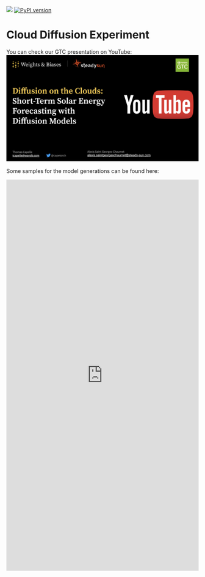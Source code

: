 [![](https://raw.githubusercontent.com/wandb/assets/main/wandb-github-badge-gradient.svg)](https://wandb.ai/capecape/ddpm_clouds/reports/Diffusion-on-the-Clouds-Short-term-solar-energy-forecasting-with-Diffusion-Models--VmlldzozNDMxNTg5)
[![PyPI version](https://badge.fury.io/py/cloud_diffusion.svg)](https://badge.fury.io/py/cloud_diffusion)


# Cloud Diffusion Experiment
You can check our GTC presentation on YouTube:
[![](assets/front.jpg)](https://www.youtube.com/watch?v=L5h9kbMMzZs)

Some samples for the model generations can be found here: 
<iframe src="https://wandb.ai/capecape/ddpm_clouds?workspace=user-capecape" style="border:none;height:1024px;width:100%">

This codebase contains an implementation of a deep diffusion model applied to cloud images. It was developed as part of a research project exploring the potential of diffusion models for image generation and forecasting.

## Setup

1. Clone this repository and run `pip install -e .` or `pip install cloud_diffusion`
2. Set up your WandB account by signing up at [wandb.ai](https://wandb.ai/site).
3. Set up your WandB API key by running `wandb login` and following the prompts.

## Usage

To train the model, run `python train.py`. You can play with the parameters on top of the file to change the model architecture, training parameters, etc.

You can also override the configuration parameters by passing them as command-line arguments, e.g.

```bash
> python train.py --epochs=10 --batch_size=32
```

## Training a Simple Diffusion Model

This training is based on a Transformer based Unet (UViT), you can train the default model by running:

```bash
> python train_uvit.py
```

## Running Inference
If you are only interested on using the trained models, you can run inference by running:

```bash
> python inference.py  --future_frames 10 --num_random_experiments 2
```

This will generate 10 future frames for 2 random experiments.

## License

This code is released under the [MIT License](LICENSE).